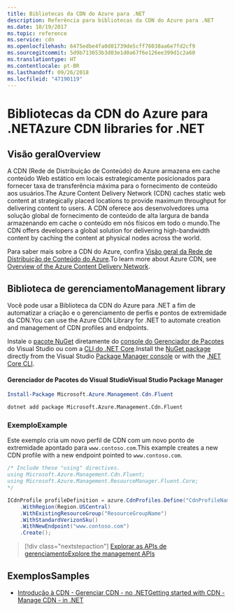 ```yaml
---
title: Bibliotecas da CDN do Azure para .NET
description: Referência para bibliotecas da CDN do Azure para .NET
ms.date: 10/19/2017
ms.topic: reference
ms.service: cdn
ms.openlocfilehash: 6475edbe4fa0d01739de5cff76038aa6e7fd2cf9
ms.sourcegitcommit: 5d9b713653b3d03e1d0a67f6e126ee399d1c2a60
ms.translationtype: HT
ms.contentlocale: pt-BR
ms.lasthandoff: 09/26/2018
ms.locfileid: "47190119"
---
```

# <a name="azure-cdn-libraries-for-net"></a><span data-ttu-id="30c58-103">Bibliotecas da CDN do Azure para .NET</span><span class="sxs-lookup"><span data-stu-id="30c58-103">Azure CDN libraries for .NET</span></span>

## <a name="overview"></a><span data-ttu-id="30c58-104">Visão geral</span><span class="sxs-lookup"><span data-stu-id="30c58-104">Overview</span></span>

<span data-ttu-id="30c58-105">A CDN (Rede de Distribuição de Conteúdo) do Azure armazena em cache conteúdo Web estático em locais estrategicamente posicionados para fornecer taxa de transferência máxima para o fornecimento de conteúdo aos usuários.</span><span class="sxs-lookup"><span data-stu-id="30c58-105">The Azure Content Delivery Network (CDN) caches static web content at strategically placed locations to provide maximum throughput for delivering content to users.</span></span> <span data-ttu-id="30c58-106">A CDN oferece aos desenvolvedores uma solução global de fornecimento de conteúdo de alta largura de banda armazenando em cache o conteúdo em nós físicos em todo o mundo.</span><span class="sxs-lookup"><span data-stu-id="30c58-106">The CDN offers developers a global solution for delivering high-bandwidth content by caching the content at physical nodes across the world.</span></span>

<span data-ttu-id="30c58-107">Para saber mais sobre a CDN do Azure, confira [Visão geral da Rede de Distribuição de Conteúdo do Azure](https://docs.microsoft.com/azure/cdn/cdn-overview).</span><span class="sxs-lookup"><span data-stu-id="30c58-107">To learn more about Azure CDN, see [Overview of the Azure Content Delivery Network](https://docs.microsoft.com/azure/cdn/cdn-overview).</span></span>


## <a name="management-library"></a><span data-ttu-id="30c58-108">Biblioteca de gerenciamento</span><span class="sxs-lookup"><span data-stu-id="30c58-108">Management library</span></span>

<span data-ttu-id="30c58-109">Você pode usar a Biblioteca da CDN do Azure para .NET a fim de automatizar a criação e o gerenciamento de perfis e pontos de extremidade da CDN.</span><span class="sxs-lookup"><span data-stu-id="30c58-109">You can use the Azure CDN Library for .NET to automate creation and management of CDN profiles and endpoints.</span></span> 

<span data-ttu-id="30c58-110">Instale o [pacote NuGet](https://www.nuget.org/packages/Microsoft.Azure.Management.Cdn.Fluent) diretamente do [console do Gerenciador de Pacotes][PackageManager] do Visual Studio ou com a [CLI do .NET Core][DotNetCLI].</span><span class="sxs-lookup"><span data-stu-id="30c58-110">Install the [NuGet package](https://www.nuget.org/packages/Microsoft.Azure.Management.Cdn.Fluent) directly from the Visual Studio [Package Manager console][PackageManager] or with the [.NET Core CLI][DotNetCLI].</span></span>

#### <a name="visual-studio-package-manager"></a><span data-ttu-id="30c58-111">Gerenciador de Pacotes do Visual Studio</span><span class="sxs-lookup"><span data-stu-id="30c58-111">Visual Studio Package Manager</span></span>

```powershell
Install-Package Microsoft.Azure.Management.Cdn.Fluent
```

```bash
dotnet add package Microsoft.Azure.Management.Cdn.Fluent
```

### <a name="example"></a><span data-ttu-id="30c58-112">Exemplo</span><span class="sxs-lookup"><span data-stu-id="30c58-112">Example</span></span>

<span data-ttu-id="30c58-113">Este exemplo cria um novo perfil de CDN com um novo ponto de extremidade apontado para `www.contoso.com`.</span><span class="sxs-lookup"><span data-stu-id="30c58-113">This example creates a new CDN profile with a new endpoint pointed to `www.contoso.com`.</span></span>

```csharp
/* Include these "using" directives.
using Microsoft.Azure.Management.Cdn.Fluent;
using Microsoft.Azure.Management.ResourceManager.Fluent.Core;
*/

ICdnProfile profileDefinition = azure.CdnProfiles.Define("CdnProfileName")
    .WithRegion(Region.USCentral)
    .WithExistingResourceGroup("ResourceGroupName")
    .WithStandardVerizonSku()
    .WithNewEndpoint("www.contoso.com")
    .Create();

```

> [!div class="nextstepaction"]
> [<span data-ttu-id="30c58-114">Explorar as APIs de gerenciamento</span><span class="sxs-lookup"><span data-stu-id="30c58-114">Explore the management APIs</span></span>](/dotnet/api/overview/azure/cdn/management)


## <a name="samples"></a><span data-ttu-id="30c58-115">Exemplos</span><span class="sxs-lookup"><span data-stu-id="30c58-115">Samples</span></span>

* [<span data-ttu-id="30c58-116">Introdução à CDN - Gerenciar CDN - no .NET</span><span class="sxs-lookup"><span data-stu-id="30c58-116">Getting started with CDN - Manage CDN - in .NET</span></span>](https://github.com/Azure-Samples/cdn-dotnet-manage-cdn)

[PackageManager]: https://docs.microsoft.com/nuget/tools/package-manager-console
[DotNetCLI]: https://docs.microsoft.com/dotnet/core/tools/dotnet-add-package
